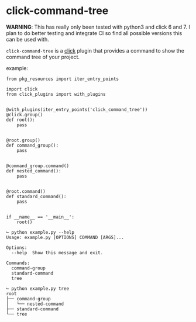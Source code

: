 click-command-tree
==================

**WARNING**: This has really only been tested with python3 and click 6 and 7. I plan to do better testing and integrate CI so find all
possible versions this can be used with.

`click-command-tree` is a [click](https://github.com/pallets/click) plugin that provides a command to show the command tree of
your project.

example:

```
from pkg_resources import iter_entry_points

import click
from click_plugins import with_plugins


@with_plugins(iter_entry_points('click_command_tree'))
@click.group()
def root():
    pass


@root.group()
def command_group():
    pass


@command_group.command()
def nested_command():
    pass


@root.command()
def standard_command():
    pass


if __name__ == '__main__':
    root()

```

```
↪ python example.py --help
Usage: example.py [OPTIONS] COMMAND [ARGS]...

Options:
  --help  Show this message and exit.

Commands:
  command-group
  standard-command
  tree

↪ python example.py tree
root
├── command-group
│   └── nested-command
├── standard-command
└── tree

```
